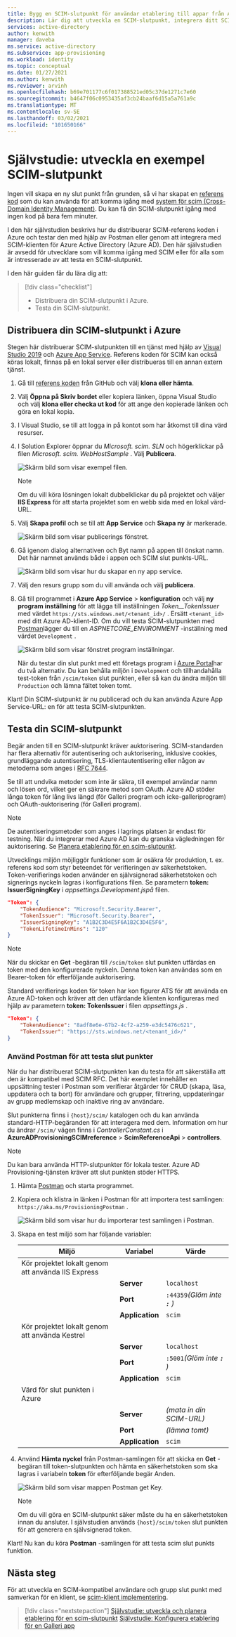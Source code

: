 ```yaml
---
title: Bygg en SCIM-slutpunkt för användar etablering till appar från Azure Active Directory
description: Lär dig att utveckla en SCIM-slutpunkt, integrera ditt SCIM-API med Azure AD och automatiskt etablera användare och grupper i dina moln program med Azure Active Directory.
services: active-directory
author: kenwith
manager: daveba
ms.service: active-directory
ms.subservice: app-provisioning
ms.workload: identity
ms.topic: conceptual
ms.date: 01/27/2021
ms.author: kenwith
ms.reviewer: arvinh
ms.openlocfilehash: b69e701177c6f017388521ed05c37de1271c7e60
ms.sourcegitcommit: b4647f06c0953435af3cb24baaf6d15a5a761a9c
ms.translationtype: MT
ms.contentlocale: sv-SE
ms.lasthandoff: 03/02/2021
ms.locfileid: "101650166"
---
```

# <a name="tutorial-develop-a-sample-scim-endpoint"></a>Självstudie: utveckla en exempel SCIM-slutpunkt

Ingen vill skapa en ny slut punkt från grunden, så vi har skapat en [referens kod](https://aka.ms/scimreferencecode) som du kan använda för att komma igång med [system för scim (Cross-Domain Identity Management)](https://aka.ms/scimoverview). Du kan få din SCIM-slutpunkt igång med ingen kod på bara fem minuter.

I den här självstudien beskrivs hur du distribuerar SCIM-referens koden i Azure och testar den med hjälp av Postman eller genom att integrera med SCIM-klienten för Azure Active Directory (Azure AD). Den här självstudien är avsedd för utvecklare som vill komma igång med SCIM eller för alla som är intresserade av att testa en SCIM-slutpunkt.

I den här guiden får du lära dig att:

> [!div class="checklist"]
>
> * Distribuera din SCIM-slutpunkt i Azure.
> * Testa din SCIM-slutpunkt.

## <a name="deploy-your-scim-endpoint-in-azure"></a>Distribuera din SCIM-slutpunkt i Azure

Stegen här distribuerar SCIM-slutpunkten till en tjänst med hjälp av [Visual Studio 2019](https://visualstudio.microsoft.com/downloads/) och [Azure App Service](../../app-service/index.yml). Referens koden för SCIM kan också köras lokalt, finnas på en lokal server eller distribueras till en annan extern tjänst.

1. Gå till [referens koden](https://github.com/AzureAD/SCIMReferenceCode) från GitHub och välj **klona eller hämta**.

1. Välj **Öppna på Skriv bordet** eller kopiera länken, öppna Visual Studio och välj **klona eller checka ut kod** för att ange den kopierade länken och göra en lokal kopia.

1. I Visual Studio, se till att logga in på kontot som har åtkomst till dina värd resurser.

1. I Solution Explorer öppnar du *Microsoft. scim. SLN* och högerklickar på filen *Microsoft. scim. WebHostSample* . Välj **Publicera**.

    ![Skärm bild som visar exempel filen.](media/use-scim-to-build-users-and-groups-endpoints/cloud-publish.png)

    > [!NOTE]
    > Om du vill köra lösningen lokalt dubbelklickar du på projektet och väljer **IIS Express** för att starta projektet som en webb sida med en lokal värd-URL.

1. Välj **Skapa profil** och se till att **App Service** och **Skapa ny** är markerade.

    ![Skärm bild som visar publicerings fönstret.](media/use-scim-to-build-users-and-groups-endpoints/cloud-publish-2.png)

1. Gå igenom dialog alternativen och Byt namn på appen till önskat namn. Det här namnet används både i appen och SCIM slut punkts-URL.

    ![Skärm bild som visar hur du skapar en ny app service.](media/use-scim-to-build-users-and-groups-endpoints/cloud-publish-3.png)

1. Välj den resurs grupp som du vill använda och välj **publicera**.

1. Gå till programmet i **Azure App Service**  >  **konfiguration** och välj **ny program inställning** för att lägga till inställningen *Token__TokenIssuer* med värdet `https://sts.windows.net/<tenant_id>/` . Ersätt `<tenant_id>` med ditt Azure AD-klient-ID. Om du vill testa SCIM-slutpunkten med [Postman](https://github.com/AzureAD/SCIMReferenceCode/wiki/Test-Your-SCIM-Endpoint)lägger du till en *ASPNETCORE_ENVIRONMENT* -inställning med värdet `Development` .

   ![Skärm bild som visar fönstret program inställningar.](media/use-scim-to-build-users-and-groups-endpoints/app-service-settings.png)

   När du testar din slut punkt med ett företags program i [Azure Portal](use-scim-to-provision-users-and-groups.md#integrate-your-scim-endpoint-with-the-aad-scim-client)har du två alternativ. Du kan behålla miljön i `Development` och tillhandahålla test-token från `/scim/token` slut punkten, eller så kan du ändra miljön till `Production` och lämna fältet token tomt.

Klart! Din SCIM-slutpunkt är nu publicerad och du kan använda Azure App Service-URL: en för att testa SCIM-slutpunkten.

## <a name="test-your-scim-endpoint"></a>Testa din SCIM-slutpunkt

Begär anden till en SCIM-slutpunkt kräver auktorisering. SCIM-standarden har flera alternativ för autentisering och auktorisering, inklusive cookies, grundläggande autentisering, TLS-klientautentisering eller någon av metoderna som anges i [RFC 7644](https://tools.ietf.org/html/rfc7644#section-2).

Se till att undvika metoder som inte är säkra, till exempel användar namn och lösen ord, vilket ger en säkrare metod som OAuth. Azure AD stöder långa token för lång livs längd (för Galleri program och icke-galleriprogram) och OAuth-auktorisering (för Galleri program).

> [!NOTE]
> De autentiseringsmetoder som anges i lagrings platsen är endast för testning. När du integrerar med Azure AD kan du granska vägledningen för auktorisering. Se [Planera etablering för en scim-slutpunkt](use-scim-to-provision-users-and-groups.md).

Utvecklings miljön möjliggör funktioner som är osäkra för produktion, t. ex. referens kod som styr beteendet för verifieringen av säkerhetstoken. Token-verifierings koden använder en självsignerad säkerhetstoken och signerings nyckeln lagras i konfigurations filen. Se parametern **token: IssuerSigningKey** i *appsettings.Development.jspå* filen.

```json
"Token": {
    "TokenAudience": "Microsoft.Security.Bearer",
    "TokenIssuer": "Microsoft.Security.Bearer",
    "IssuerSigningKey": "A1B2C3D4E5F6A1B2C3D4E5F6",
    "TokenLifetimeInMins": "120"
}
```

> [!NOTE]
> När du skickar en **Get** -begäran till `/scim/token` slut punkten utfärdas en token med den konfigurerade nyckeln. Denna token kan användas som en Bearer-token för efterföljande auktorisering.

Standard verifierings koden för token har kon figurer ATS för att använda en Azure AD-token och kräver att den utfärdande klienten konfigureras med hjälp av parametern **token: TokenIssuer** i filen *appsettings.js* .

``` json
"Token": {
    "TokenAudience": "8adf8e6e-67b2-4cf2-a259-e3dc5476c621",
    "TokenIssuer": "https://sts.windows.net/<tenant_id>/"
}
```

### <a name="use-postman-to-test-endpoints"></a>Använd Postman för att testa slut punkter

När du har distribuerat SCIM-slutpunkten kan du testa för att säkerställa att den är kompatibel med SCIM RFC. Det här exemplet innehåller en uppsättning tester i Postman som verifierar åtgärder för CRUD (skapa, läsa, uppdatera och ta bort) för användare och grupper, filtrering, uppdateringar av grupp medlemskap och inaktive ring av användare.

Slut punkterna finns i `{host}/scim/` katalogen och du kan använda standard-HTTP-begäranden för att interagera med dem. Information om hur du ändrar `/scim/` vägen finns i *ControllerConstant.cs* i **AzureADProvisioningSCIMreference**  >  **ScimReferenceApi**  >  **controllers**.

> [!NOTE]
> Du kan bara använda HTTP-slutpunkter för lokala tester. Azure AD Provisioning-tjänsten kräver att slut punkten stöder HTTPS.

1. Hämta [Postman](https://www.getpostman.com/downloads/) och starta programmet.
1. Kopiera och klistra in länken i Postman för att importera test samlingen: `https://aka.ms/ProvisioningPostman` .

    ![Skärm bild som visar hur du importerar test samlingen i Postman.](media/use-scim-to-build-users-and-groups-endpoints/postman-collection.png)

1. Skapa en test miljö som har följande variabler:

   |Miljö|Variabel|Värde|
   |-|-|-|
   |Kör projektet lokalt genom att använda IIS Express|||
   ||**Server**|`localhost`|
   ||**Port**|`:44359`*(Glöm inte **`:`** )*|
   ||**Application**|`scim`|
   |Kör projektet lokalt genom att använda Kestrel|||
   ||**Server**|`localhost`|
   ||**Port**|`:5001`*(Glöm inte **`:`** )*|
   ||**Application**|`scim`|
   |Värd för slut punkten i Azure|||
   ||**Server**|*(mata in din SCIM-URL)*|
   ||**Port**|*(lämna tomt)*|
   ||**Application**|`scim`|

1. Använd **Hämta nyckel** från Postman-samlingen för att skicka en **Get** -begäran till token-slutpunkten och hämta en säkerhetstoken som ska lagras i variabeln **token** för efterföljande begär Anden.

   ![Skärm bild som visar mappen Postman get Key.](media/use-scim-to-build-users-and-groups-endpoints/postman-get-key.png)

   > [!NOTE]
   > Om du vill göra en SCIM-slutpunkt säker måste du ha en säkerhetstoken innan du ansluter. I självstudien används `{host}/scim/token` slut punkten för att generera en självsignerad token.

Klart! Nu kan du köra **Postman** -samlingen för att testa scim slut punkts funktion.

## <a name="next-steps"></a>Nästa steg

För att utveckla en SCIM-kompatibel användare och grupp slut punkt med samverkan för en klient, se [scim-klient implementering](http://www.simplecloud.info/#Implementations2).

> [!div class="nextstepaction"]
> [Självstudie: utveckla och planera etablering för en scim-slutpunkt](use-scim-to-provision-users-and-groups.md) 
>  [Självstudie: Konfigurera etablering för en Galleri app](configure-automatic-user-provisioning-portal.md)